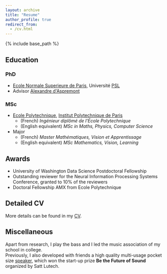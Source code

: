 ```yaml
---
layout: archive
title: "Resume"
author_profile: true
redirect_from:
  - /cv.html
---
```


{% include base_path %}

## Education  
### PhD  
* [Ecole Normale Superieure de Paris](https://www.ens.psl.eu/), Université [PSL](https://www.psl.eu/en)   
* Advisor [Alexandre d'Aspremont](https://www.di.ens.fr/~aspremon/)  

### MSc  
*  [Ecole Polytechnique](https://www.polytechnique.edu/en), [Institut Polytechnique de Paris](https://www.ip-paris.fr/en)  
    * (French) *Ingénieur diplômé de l'École Polytechnique*  
    * (English equivalent) *MSc in Maths, Physics, Computer Science*  
* Major
    * (French) *Master Mathématiques, Vision et Apprentissage*  
    * (English equivalent) *MSc Mathematics, Vision, Learning*

## Awards  
* University of Washington Data Science Postdoctoral Fellowship  
* Outstanding reviewer for the Neural Information Processing Systems Conference, granted to 10% of the reviewers  
* Doctoral Fellowship AMX from Ecole Polytechnique


## Detailed CV  
More details can be found in my [CV](/files/vroulet_cv.pdf).  


## Miscellaneous   
Apart from research, I play the bass and I led the music association of my school in college.  
Previously, I also developed with friends a high quality multi-usage pocket size [speaker](https://m.facebook.com/bloomingvibes/), which won the start-up prize **Be the Future of Sound** organized by Satt Lutech.  

